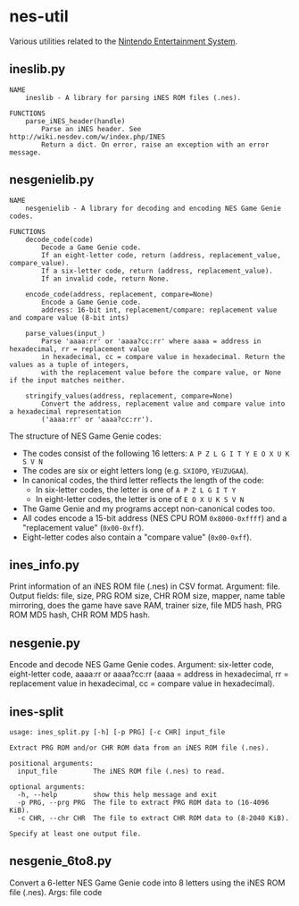 # nes-util
Various utilities related to the [Nintendo Entertainment System](http://en.wikipedia.org/wiki/Nintendo_Entertainment_System).

## ineslib.py
```
NAME
    ineslib - A library for parsing iNES ROM files (.nes).

FUNCTIONS
    parse_iNES_header(handle)
        Parse an iNES header. See http://wiki.nesdev.com/w/index.php/INES
        Return a dict. On error, raise an exception with an error message.
```

## nesgenielib.py
```
NAME
    nesgenielib - A library for decoding and encoding NES Game Genie codes.

FUNCTIONS
    decode_code(code)
        Decode a Game Genie code.
        If an eight-letter code, return (address, replacement_value, compare_value).
        If a six-letter code, return (address, replacement_value).
        If an invalid code, return None.

    encode_code(address, replacement, compare=None)
        Encode a Game Genie code.
        address: 16-bit int, replacement/compare: replacement value and compare value (8-bit ints)

    parse_values(input_)
        Parse 'aaaa:rr' or 'aaaa?cc:rr' where aaaa = address in hexadecimal, rr = replacement value
        in hexadecimal, cc = compare value in hexadecimal. Return the values as a tuple of integers,
        with the replacement value before the compare value, or None if the input matches neither.

    stringify_values(address, replacement, compare=None)
        Convert the address, replacement value and compare value into a hexadecimal representation
        ('aaaa:rr' or 'aaaa?cc:rr').
```

The structure of NES Game Genie codes:
* The codes consist of the following 16 letters: `A P Z L G I T Y E O X U K S V N`
* The codes are six or eight letters long (e.g. `SXIOPO`, `YEUZUGAA`).
* In canonical codes, the third letter reflects the length of the code:
  * In six-letter codes, the letter is one of `A P Z L G I T Y`
  * In eight-letter codes, the letter is one of `E O X U K S V N`
* The Game Genie and my programs accept non-canonical codes too.
* All codes encode a 15-bit address (NES CPU ROM `0x8000-0xffff`) and a "replacement value" (`0x00-0xff`).
* Eight-letter codes also contain a "compare value" (`0x00-0xff`).

## ines_info.py
Print information of an iNES ROM file (.nes) in CSV format. Argument: file. Output fields: file, size, PRG ROM size, CHR ROM size, mapper, name table mirroring, does the game have save RAM, trainer size, file MD5 hash, PRG ROM MD5 hash, CHR ROM MD5 hash.

## nesgenie.py
Encode and decode NES Game Genie codes. Argument: six-letter code, eight-letter code, aaaa:rr or aaaa?cc:rr (aaaa = address in hexadecimal, rr = replacement value in hexadecimal, cc = compare value in hexadecimal).

## ines-split
```
usage: ines_split.py [-h] [-p PRG] [-c CHR] input_file

Extract PRG ROM and/or CHR ROM data from an iNES ROM file (.nes).

positional arguments:
  input_file         The iNES ROM file (.nes) to read.

optional arguments:
  -h, --help         show this help message and exit
  -p PRG, --prg PRG  The file to extract PRG ROM data to (16-4096 KiB).
  -c CHR, --chr CHR  The file to extract CHR ROM data to (8-2040 KiB).

Specify at least one output file.
```

## nesgenie_6to8.py
Convert a 6-letter NES Game Genie code into 8 letters using the iNES ROM file (.nes). Args: file code
